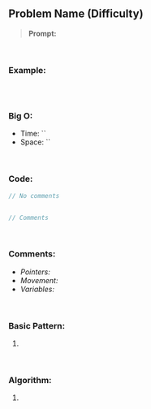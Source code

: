 
<br>

## Problem Name (Difficulty)

> **Prompt:** 

<br>

### **Example:**

```js

```

<br>

### **Big O:**
  - Time: ``
  - Space: ``

<br>

### **Code:**

```js
// No comments


// Comments

```
<br>

### **Comments:**
  - *Pointers:* 
  - *Movement:* 
  - *Variables:*


<br>

### **Basic Pattern:**
  1. 

<br>

### **Algorithm:**
  1.


